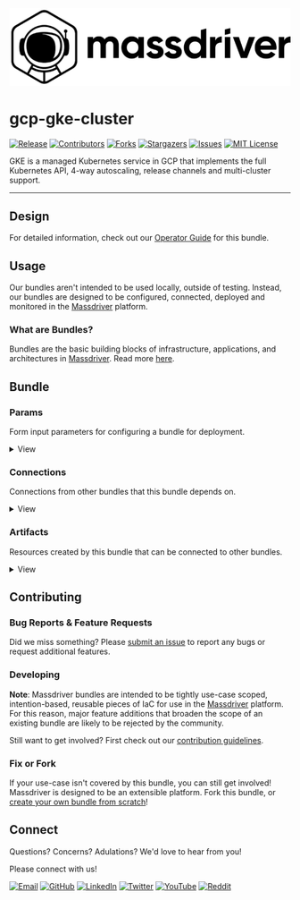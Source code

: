 




[![Massdriver][logo]][website]

# gcp-gke-cluster

[![Release][release_shield]][release_url]
[![Contributors][contributors_shield]][contributors_url]
[![Forks][forks_shield]][forks_url]
[![Stargazers][stars_shield]][stars_url]
[![Issues][issues_shield]][issues_url]
[![MIT License][license_shield]][license_url]

<!--
##### STILL NEED TO GET SLACK WORKING ###
[!["Slack Community"](%s)][slack]
-->


GKE is a managed Kubernetes service in GCP that implements the full Kubernetes API, 4-way autoscaling, release channels and multi-cluster support.


---

## Design

For detailed information, check out our [Operator Guide](operator.mdx) for this bundle.

## Usage

Our bundles aren't intended to be used locally, outside of testing. Instead, our bundles are designed to be configured, connected, deployed and monitored in the [Massdriver][website] platform.

### What are Bundles?

Bundles are the basic building blocks of infrastructure, applications, and architectures in [Massdriver][website]. Read more [here](https://docs.massdriver.cloud/concepts/bundles).

## Bundle

### Params

Form input parameters for configuring a bundle for deployment.

<details>
<summary>View</summary>

<!-- PARAMS:START -->
## Properties

- **`cluster_configuration`** *(object)*: Configure the basic settings and capabilities of the cluster.
  - **`enable_binary_authorization`** *(boolean)*: WARNING: This can prevent container workloads from running! Binary Authorization is a deploy-time security control that ensures only trusted container images are deployed on Google Kubernetes Engine (GKE). More information here: https://cloud.google.com/binary-authorization. Default: `False`.
- **`cluster_networking`** *(object)*: Configure the network configuration of the cluster.
  - **`cluster_ipv4_cidr_block`** *(string)*: CIDR block to use for kubernetes pods. Set to /netmask (e.g. /16) to have a range chosen with a specific netmask. Set to a CIDR notation (e.g. 10.96.0.0/14) from the RFC-1918 private networks (e.g. 10.0.0.0/8, 172.16.0.0/12, 192.168.0.0/16) to pick a specific range to use. Default: `/16`.
  - **`master_ipv4_cidr_block`** *(string)*: CIDR block to use for kubernetes control plane. The mask for this must be exactly /28. Must be from the RFC-1918 private networks (e.g. 10.0.0.0/8, 172.16.0.0/12, 192.168.0.0/16), and should not conflict with other ranges in use. It is recommended to use consecutive /28 blocks from the 172.16.0.0/16 range for all your GKE clusters (172.16.0.0/28 for the first cluster, 172.16.0.16/28 for the second, etc.). Default: `172.16.0.0/28`.

    Examples:
    ```json
    "10.100.0.0/16"
    ```

    ```json
    "192.24.12.0/22"
    ```

  - **`services_ipv4_cidr_block`** *(string)*: CIDR block to use for kubernetes services. Set to /netmask (e.g. /20) to have a range chosen with a specific netmask. Set to a CIDR notation (e.g. 10.96.0.0/14) from the RFC-1918 private networks (e.g. 10.0.0.0/8, 172.16.0.0/12, 192.168.0.0/16) to pick a specific range to use. Default: `/20`.
- **`core_services`** *(object)*: Configure core services in Kubernetes for Massdriver to manage.
  - **`cloud_dns_managed_zones`** *(array)*: Select any Cloud DNS Managed Zones associated with this cluster to allow the cluster to automatically manage DNS records and SSL certificates. Default: `[]`.
    - **Items** *(string)*
  - **`enable_ingress`** *(boolean)*: Enabling this will create an nginx ingress controller in the cluster, allowing internet traffic to flow into web accessible services within the cluster. Default: `False`.
- **`k8s_version`** *(string)*: The version of Kubernetes to run. Must be one of: `['1.19', '1.20', '1.21', '1.22']`.
- **`node_groups`** *(array)*
  - **Items** *(object)*: Definition of a node group.
    - **`machine_type`** *(string)*: Machine type to use in the node group.
      - **One of**
        - Shared-core: 2 vCPUs 2GB Memory
        - Shared-core: 2 vCPUs 4GB Memory
        - General: 2 vCPUs 8GB Memory
        - General: 4 vCPUs 16GB Memory
        - General: 8 vCPUs 32GB Memory
        - General: 16 vCPUs 64GB Memory
        - General: 32 vCPUs 64GB Memory
        - Memory: 2 vCPUs 16GB Memory
        - Memory: 4 vCPUs 32GB Memory
        - Memory: 8 vCPUs 64GB Memory
        - Memory: 16 vCPUs 128GB Memory
        - CPU: 2 vCPUs 2GB Memory
        - CPU: 4 vCPUs 4GB Memory
        - CPU: 8 vCPUs 8GB Memory
        - CPU: 16 vCPUs 16GB Memory
        - CPU: 32 vCPUs 32GB Memory
    - **`max_size`** *(number)*: Maximum number of instances in the node group. Default: `10`.
    - **`min_size`** *(number)*: Minimum number of instances in the node group. Default: `1`.
    - **`name`** *(string)*: The name of the node group. Default: ``.
## Examples

  ```json
  {
      "__name": "Development",
      "k8s_version": "1.21",
      "node_groups": [
          {
              "machine_type": [
                  "e2-highcpu-2"
              ],
              "max_size": 5,
              "min_size": 1,
              "name": "small-pool"
          }
      ]
  }
  ```

  ```json
  {
      "__name": "Production",
      "k8s_version": "1.21",
      "node_groups": [
          {
              "machine_type": [
                  "e2-standard-16"
              ],
              "max_size": 20,
              "min_size": 1,
              "name": "big-pool-general"
          },
          {
              "machine_type": [
                  "e2-highmem-16"
              ],
              "max_size": 6,
              "min_size": 1,
              "name": "big-pool-high-mem"
          }
      ]
  }
  ```

<!-- PARAMS:END -->

</details>

### Connections

Connections from other bundles that this bundle depends on.

<details>
<summary>View</summary>

<!-- CONNECTIONS:START -->
## Properties

- **`gcp_authentication`** *(object)*: GCP Service Account. Cannot contain additional properties.
  - **`data`** *(object)*
    - **`auth_provider_x509_cert_url`** *(string)*: Auth Provider x509 Certificate URL. Default: `https://www.googleapis.com/oauth2/v1/certs`.

      Examples:
      ```json
      "https://example.com/some/path"
      ```

      ```json
      "https://massdriver.cloud"
      ```

    - **`auth_uri`** *(string)*: Auth URI. Default: `https://accounts.google.com/o/oauth2/auth`.

      Examples:
      ```json
      "https://example.com/some/path"
      ```

      ```json
      "https://massdriver.cloud"
      ```

    - **`client_email`** *(string)*: Service Account Email.

      Examples:
      ```json
      "jimmy@massdriver.cloud"
      ```

      ```json
      "service-account-y@gmail.com"
      ```

    - **`client_id`** *(string)*: .
    - **`client_x509_cert_url`** *(string)*: Client x509 Certificate URL.

      Examples:
      ```json
      "https://example.com/some/path"
      ```

      ```json
      "https://massdriver.cloud"
      ```

    - **`private_key`** *(string)*: .
    - **`private_key_id`** *(string)*: .
    - **`project_id`** *(string)*: .
    - **`token_uri`** *(string)*: Token URI. Default: `https://oauth2.googleapis.com/token`.

      Examples:
      ```json
      "https://example.com/some/path"
      ```

      ```json
      "https://massdriver.cloud"
      ```

    - **`type`** *(string)*: . Default: `service_account`.
  - **`specs`** *(object)*
    - **`gcp`** *(object)*: .
      - **`project`** *(string)*
      - **`region`** *(string)*: GCP region. Must be one of: `['us-east1', 'us-east4', 'us-west1', 'us-west2', 'us-west3', 'us-west4', 'us-central1']`.

        Examples:
        ```json
        "us-west2"
        ```

      - **`resource`** *(string)*
      - **`service`** *(string)*
      - **`zone`** *(string)*: GCP Zone.

        Examples:
- **`subnetwork`** *(object)*: A region-bound network for deploying GCP resources. Cannot contain additional properties.
  - **`data`** *(object)*
    - **`infrastructure`** *(object)*
      - **`cidr`** *(string)*

        Examples:
        ```json
        "10.100.0.0/16"
        ```

        ```json
        "192.24.12.0/22"
        ```

      - **`gcp_global_network_grn`** *(string)*: GCP Resource Name (GRN).

        Examples:
        ```json
        "projects/my-project/global/networks/my-global-network"
        ```

        ```json
        "projects/my-project/regions/us-west2/subnetworks/my-subnetwork"
        ```

        ```json
        "projects/my-project/topics/my-pubsub-topic"
        ```

        ```json
        "projects/my-project/subscriptions/my-pubsub-subscription"
        ```

        ```json
        "projects/my-project/locations/us-west2/instances/my-redis-instance"
        ```

        ```json
        "projects/my-project/locations/us-west2/clusters/my-gke-cluster"
        ```

      - **`grn`** *(string)*: GCP Resource Name (GRN).

        Examples:
        ```json
        "projects/my-project/global/networks/my-global-network"
        ```

        ```json
        "projects/my-project/regions/us-west2/subnetworks/my-subnetwork"
        ```

        ```json
        "projects/my-project/topics/my-pubsub-topic"
        ```

        ```json
        "projects/my-project/subscriptions/my-pubsub-subscription"
        ```

        ```json
        "projects/my-project/locations/us-west2/instances/my-redis-instance"
        ```

        ```json
        "projects/my-project/locations/us-west2/clusters/my-gke-cluster"
        ```

  - **`specs`** *(object)*
    - **`gcp`** *(object)*: .
      - **`project`** *(string)*
      - **`region`** *(string)*: GCP region. Must be one of: `['us-east1', 'us-east4', 'us-west1', 'us-west2', 'us-west3', 'us-west4', 'us-central1']`.

        Examples:
        ```json
        "us-west2"
        ```

      - **`resource`** *(string)*
      - **`service`** *(string)*
      - **`zone`** *(string)*: GCP Zone.

        Examples:
<!-- CONNECTIONS:END -->

</details>

### Artifacts

Resources created by this bundle that can be connected to other bundles.

<details>
<summary>View</summary>

<!-- ARTIFACTS:START -->
## Properties

- **`kubernetes_cluster`** *(object)*: Kubernetes cluster authentication and cloud-specific configuration. Cannot contain additional properties.
  - **`data`** *(object)*
    - **`authentication`** *(object)*
      - **`cluster`** *(object)*
        - **`certificate-authority-data`** *(string)*
        - **`server`** *(string)*
      - **`user`** *(object)*
        - **`token`** *(string)*
    - **`infrastructure`** *(object)*: Cloud specific Kubernetes configuration data.
      - **One of**
        - AWS EKS infrastructure config*object*: . Cannot contain additional properties.
          - **`arn`** *(string)*: Amazon Resource Name.

            Examples:
            ```json
            "arn:aws:rds::ACCOUNT_NUMBER:db/prod"
            ```

            ```json
            "arn:aws:ec2::ACCOUNT_NUMBER:vpc/vpc-foo"
            ```

          - **`oidc_issuer_url`** *(string)*: An HTTPS endpoint URL.

            Examples:
            ```json
            "https://example.com/some/path"
            ```

            ```json
            "https://massdriver.cloud"
            ```

        - Azure Infrastructure Resource ID*object*: Minimal Azure Infrastructure Config. Cannot contain additional properties.
          - **`ari`** *(string)*: Azure Resource ID.

            Examples:
            ```json
            "/subscriptions/12345678-1234-1234-abcd-1234567890ab/resourceGroups/resource-group-name/providers/Microsoft.Network/virtualNetworks/network-name"
            ```

        - GCP Infrastructure GRN*object*: Minimal GCP Infrastructure Config. Cannot contain additional properties.
          - **`grn`** *(string)*: GCP Resource Name (GRN).

            Examples:
            ```json
            "projects/my-project/global/networks/my-global-network"
            ```

            ```json
            "projects/my-project/regions/us-west2/subnetworks/my-subnetwork"
            ```

            ```json
            "projects/my-project/topics/my-pubsub-topic"
            ```

            ```json
            "projects/my-project/subscriptions/my-pubsub-subscription"
            ```

            ```json
            "projects/my-project/locations/us-west2/instances/my-redis-instance"
            ```

            ```json
            "projects/my-project/locations/us-west2/clusters/my-gke-cluster"
            ```

  - **`specs`** *(object)*
    - **`kubernetes`** *(object)*: Kubernetes distribution and version specifications.
      - **`cloud`** *(string)*: Must be one of: `['aws', 'gcp', 'azure']`.
      - **`distribution`** *(string)*: Must be one of: `['eks', 'gke', 'aks']`.
      - **`platform_version`** *(string)*
      - **`version`** *(string)*
<!-- ARTIFACTS:END -->

</details>

## Contributing

<!-- CONTRIBUTING:START -->

### Bug Reports & Feature Requests

Did we miss something? Please [submit an issue](https://github.com/massdriver-cloud/gcp-gke-cluster/issues) to report any bugs or request additional features.

### Developing

**Note**: Massdriver bundles are intended to be tightly use-case scoped, intention-based, reusable pieces of IaC for use in the [Massdriver][website] platform. For this reason, major feature additions that broaden the scope of an existing bundle are likely to be rejected by the community.

Still want to get involved? First check out our [contribution guidelines](https://docs.massdriver.cloud/bundles/contributing).

### Fix or Fork

If your use-case isn't covered by this bundle, you can still get involved! Massdriver is designed to be an extensible platform. Fork this bundle, or [create your own bundle from scratch](https://docs.massdriver.cloud/bundles/development)!

<!-- CONTRIBUTING:END -->

## Connect

<!-- CONNECT:START -->

Questions? Concerns? Adulations? We'd love to hear from you!

Please connect with us!

[![Email][email_shield]][email_url]
[![GitHub][github_shield]][github_url]
[![LinkedIn][linkedin_shield]][linkedin_url]
[![Twitter][twitter_shield]][twitter_url]
[![YouTube][youtube_shield]][youtube_url]
[![Reddit][reddit_shield]][reddit_url]

<!-- markdownlint-disable -->

[logo]: https://raw.githubusercontent.com/massdriver-cloud/docs/main/static/img/logo-with-logotype-horizontal-400x110.svg
[docs]: https://docs.massdriver.cloud/?utm_source=github&utm_medium=readme&utm_campaign=gcp-gke-cluster&utm_content=docs
[website]: https://www.massdriver.cloud/?utm_source=github&utm_medium=readme&utm_campaign=gcp-gke-cluster&utm_content=website
[github]: https://github.com/massdriver-cloud?utm_source=github&utm_medium=readme&utm_campaign=gcp-gke-cluster&utm_content=github
[slack]: https://massdriverworkspace.slack.com/?utm_source=github&utm_medium=readme&utm_campaign=gcp-gke-cluster&utm_content=slack
[linkedin]: https://www.linkedin.com/company/massdriver/?utm_source=github&utm_medium=readme&utm_campaign=gcp-gke-cluster&utm_content=linkedin



[contributors_shield]: https://img.shields.io/github/contributors/massdriver-cloud/gcp-gke-cluster.svg?style=for-the-badge
[contributors_url]: https://github.com/massdriver-cloud/gcp-gke-cluster/graphs/contributors
[forks_shield]: https://img.shields.io/github/forks/massdriver-cloud/gcp-gke-cluster.svg?style=for-the-badge
[forks_url]: https://github.com/massdriver-cloud/gcp-gke-cluster/network/members
[stars_shield]: https://img.shields.io/github/stars/massdriver-cloud/gcp-gke-cluster.svg?style=for-the-badge
[stars_url]: https://github.com/massdriver-cloud/gcp-gke-cluster/stargazers
[issues_shield]: https://img.shields.io/github/issues/massdriver-cloud/gcp-gke-cluster.svg?style=for-the-badge
[issues_url]: https://github.com/massdriver-cloud/gcp-gke-cluster/issues
[release_url]: https://github.com/massdriver-cloud/gcp-gke-cluster/releases/latest
[release_shield]: https://img.shields.io/github/release/massdriver-cloud/gcp-gke-cluster.svg?style=for-the-badge
[license_shield]: https://img.shields.io/github/license/massdriver-cloud/gcp-gke-cluster.svg?style=for-the-badge
[license_url]: https://github.com/massdriver-cloud/gcp-gke-cluster/blob/main/LICENSE


[email_url]: mailto:support@massdriver.cloud
[email_shield]: https://img.shields.io/badge/email-Massdriver-black.svg?style=for-the-badge&logo=mail.ru&color=000000
[github_url]: mailto:support@massdriver.cloud
[github_shield]: https://img.shields.io/badge/follow-Github-black.svg?style=for-the-badge&logo=github&color=181717
[linkedin_url]: https://linkedin.com/in/massdriver-cloud
[linkedin_shield]: https://img.shields.io/badge/follow-LinkedIn-black.svg?style=for-the-badge&logo=linkedin&color=0A66C2
[twitter_url]: https://twitter.com/massdriver?utm_source=github&utm_medium=readme&utm_campaign=gcp-gke-cluster&utm_content=twitter
[twitter_shield]: https://img.shields.io/badge/follow-Twitter-black.svg?style=for-the-badge&logo=twitter&color=1DA1F2
[discourse_url]: https://community.massdriver.cloud?utm_source=github&utm_medium=readme&utm_campaign=gcp-gke-cluster&utm_content=discourse
[discourse_shield]: https://img.shields.io/badge/join-Discourse-black.svg?style=for-the-badge&logo=discourse&color=000000
[youtube_url]: https://www.youtube.com/channel/UCfj8P7MJcdlem2DJpvymtaQ
[youtube_shield]: https://img.shields.io/badge/subscribe-Youtube-black.svg?style=for-the-badge&logo=youtube&color=FF0000
[reddit_url]: https://www.reddit.com/r/massdriver
[reddit_shield]: https://img.shields.io/badge/subscribe-Reddit-black.svg?style=for-the-badge&logo=reddit&color=FF4500

<!-- markdownlint-restore -->

<!-- CONNECT:END -->
